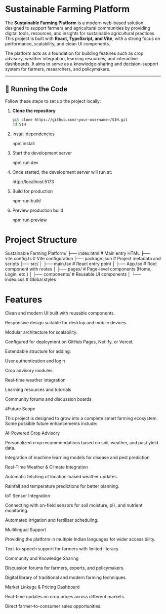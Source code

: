 #  Sustainable Farming Platform

The **Sustainable Farming Platform** is a modern web-based solution designed to support farmers and agricultural communities by providing digital tools, resources, and insights for sustainable agricultural practices. This project is built with **React, TypeScript, and Vite**, with a strong focus on performance, scalability, and clean UI components.

The platform acts as a foundation for building features such as crop advisory, weather integration, learning resources, and interactive dashboards. It aims to serve as a knowledge-sharing and decision-support system for farmers, researchers, and policymakers.

---

## 🚀 Running the Code

Follow these steps to set up the project locally:

1. **Clone the repository**
   ```sh
   git clone https://github.com/<your-username>/SIH.git
   cd SIH
 2. Install dependencies

    npm install


3. Start the development server

    npm run dev


4. Once started, the development server will run at:

    http://localhost:5173


5. Build for production

    npm run build

6. Preview production build

    npm run preview

# Project Structure 
Sustainable Farming Platform/
├── index.html          # Main entry HTML
├── vite.config.ts      # Vite configuration
├── package.json        # Project metadata and scripts
├── src/
│   ├── main.tsx        # React entry point
│   ├── App.tsx         # Root component with routes
│   ├── pages/          # Page-level components (Home, Login, etc.)
│   ├── components/     # Reusable UI components
│   └── index.css       # Global styles


# Features

Clean and modern UI built with reusable components.

Responsive design suitable for desktop and mobile devices.

Modular architecture for scalability.

Configured for deployment on GitHub Pages, Netlify, or Vercel.

Extendable structure for adding:

User authentication and login

Crop advisory modules

Real-time weather integration

Learning resources and tutorials

Community forums and discussion boards

#Future Scope

This project is designed to grow into a complete smart farming ecosystem. Some possible future enhancements include:

AI-Powered Crop Advisory

Personalized crop recommendations based on soil, weather, and past yield data.

Integration of machine learning models for disease and pest prediction.

Real-Time Weather & Climate Integration

Automatic fetching of location-based weather updates.

Rainfall and temperature predictions for better planning.

IoT Sensor Integration

Connecting with on-field sensors for soil moisture, pH, and nutrient monitoring.

Automated irrigation and fertilizer scheduling.

Multilingual Support

Providing the platform in multiple Indian languages for wider accessibility.

Text-to-speech support for farmers with limited literacy.

Community and Knowledge Sharing

Discussion forums for farmers, experts, and policymakers.

Digital library of traditional and modern farming techniques.

Market Linkage & Pricing Dashboard

Real-time updates on crop prices across different markets.

Direct farmer-to-consumer sales opportunities.
